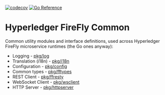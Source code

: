 [![codecov](https://codecov.io/gh/hyperledger/firefly-common/branch/main/graph/badge.svg?token=LUX2I5EU0T)](https://codecov.io/gh/hyperledger/firefly-common)
[![Go Reference](https://pkg.go.dev/badge/github.com/hyperledger/firefly-common.svg)](https://pkg.go.dev/github.com/hyperledger/firefly-common)

# Hyperledger FireFly Common

Common utility modules and interface definitions, used across Hyperledger FireFly microservice runtimes (the Go ones anyway):

- Logging - [pkg/log](https://pkg.go.dev/github.com/hyperledger/firefly-common/pkg/log)
- Translation (i18n) - [pkg/i18n](https://pkg.go.dev/github.com/hyperledger/firefly-common/pkg/i18n)
- Configuration - [pkg/config](https://pkg.go.dev/github.com/hyperledger/firefly-common/pkg/config)
- Common types - [pkg/fftypes](https://pkg.go.dev/github.com/hyperledger/firefly-common/pkg/fftypes)
- REST Client - [pkg/ffresty](https://pkg.go.dev/github.com/hyperledger/firefly-common/pkg/ffresty)
- WebSocket Client - [pkg/wsclient](https://pkg.go.dev/github.com/hyperledger/firefly-common/pkg/wsclient)
- HTTP Server - [pkg/httpserver](https://pkg.go.dev/github.com/hyperledger/firefly-common/pkg/httpserver)
